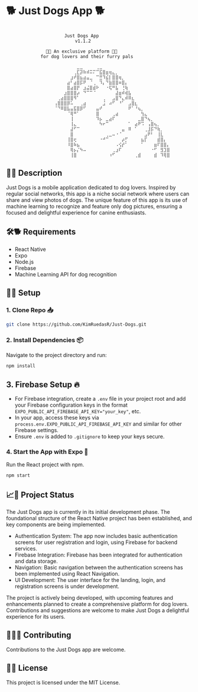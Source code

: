 # 🐕 Just Dogs App 🐕

```

                      Just Dogs App
                          v1.1.2

               🐶🐾 An exclusive platform 🐾🐶
             for dog lovers and their furry pals

            ⠀⠀⠀⠀⠀⠀⠀⠀⠀⠀⠀⠀⣀⣀⠀⠀⠀⠀⢀⣀⠀⠀⠀⠀⠀⠀⠀⠀⠀⠀⠀⠀⠀⠀⠀⠀⠀⠀⠀⠀⠀
            ⠀⠀⠀⠀⠀⠀⠀⠀⠀⠀⠀⢀⣏⡽⠷⠾⠭⠍⠉⣯⣿⣶⢶⣄⡀⠀⠀⠀⠀⠀⠀⠀⠀⠀⠀⠀⠀⠀⠀⠀⠀
            ⠀⠀⠀⠀⠀⠀⠀⠀⠀⠀⣰⠞⣿⣦⣴⣤⣀⠀⠉⣛⠹⣮⡇⣿⣿⢶⡀⠀⠀⠀⠀⠀⠀⠀⠀⠀⠀⠀⠀⠀⠀
            ⠀⠀⠀⠀⠀⠀⠀⠀⠀⣴⠃⣴⣿⡯⠟⠀⠈⢀⠀⠹⡄⠙⣷⣿⣿⠶⣿⡄⠀⠀⠀⠀⠀⠀⠀⠀⠀⠀⠀⠀⠀
            ⠀⠀⠀⠀⠀⠀⠀⠀⠀⣿⣴⣿⡟⠀⣰⣬⣿⣾⠗⠀⠀⠐⢯⠛⣧⠀⢘⢷⠀⠀⠀⠀⠀⠀⠀⠀⠀⠀⠀⠀⠀
            ⠀⠀⠀⠀⠀⠀⠀⠀⣰⣿⣿⣿⡴⠀⠙⠉⠉⠈⠀⠀⠀⠀⠀⠀⣼⣶⠾⢾⣧⠀⠀⠀⠀⠀⠀⠀⠀⠀⠀⠀⠀
            ⠀⠀⠀⠀⠀⠀⢀⣴⣿⣿⣿⠻⠁⠀⠀⠀⠀⠀⠀⠀⢀⠀⠀⣠⣿⠙⣄⠾⠿⣆⠀⠀⠀⠀⠀⠀⠀⠀⠀⠀⠀
            ⠀⠀⠀⠀⠀⢠⣿⣿⣿⡿⠥⠀⠀⢀⣴⠀⠀⠀⠀⠀⣨⠀⠴⠋⠀⠘⠁⠀⣠⣿⣆⠀⠀⠀⠀⠀⠀⠀⠀⠀⠀
            ⠀⠀⠀⠀⠀⠈⠙⠿⣿⣧⣤⣯⣿⡿⠋⠀⠀⠀⣤⠞⠀⠀⠀⠀⠀⠀⠀⠀⠟⠁⠘⢦⡀⠀⠀⠀⠀⠀⠀⠀⠀
            ⠀⠀⠀⠀⠀⠀⠀⠀⠀⠈⢿⠛⠁⠀⠀⠀⠀⠀⣿⠀⠀⠀⠀⢀⣴⠀⠀⠀⠀⠀⠀⠀⢳⣄⠀⠀⠀⠀⠀⠀⠀
            ⠀⠀⠀⠀⠀⠀⠀⠀⠀⠀⢸⠀⠀⠀⠀⠀⠀⠀⠹⡦⠀⣀⣴⠏⠀⠀⠀⠀⠀⠀⠀⣀⣿⠙⢦⡀⠀⠀⠀⠀⠀
            ⠀⠀⠀⠀⠀⠀⠀⠀⠀⠀⢸⣄⠀⠀⠀⠀⠀⠀⠀⠳⠖⠉⠀⠀⠀⠀⠀⠀⠁⠀⣴⠟⠩⠀⢠⣿⢦⡀⠀⠀⠀
            ⠀⠀⠀⠀⠀⠀⠀⠀⠀⠀⣼⠋⠉⠀⠀⠀⠀⠀⠀⠀⠀⠀⠀⠀⠀⠀⣤⠀⠿⠀⠁⠀⠀⢀⣸⡯⠙⢷⡀⠀⠀
            ⠀⠀⠀⠀⠀⠀⠀⠀⠀⠀⣿⠀⠀⠀⠀⠀⠀⠀⠀⠀⠀⢀⣀⠤⠐⠈⠀⠀⠀⠀⠀⠀⠀⣠⠟⠃⠀⢸⣇⠀⠀
            ⠀⠀⠀⠀⠀⠀⠀⠀⠀⢸⣿⢖⠀⠀⠀⠀⠀⠀⠀⠐⠚⠉⠀⠀⠀⠀⡴⡋⠀⠀⠀⠀⣦⡏⠀⠀⠀⣾⣿⡄⠀
            ⠀⠀⠀⠀⠀⠀⠀⠀⠀⠸⣿⠷⣦⠀⠀⠀⠀⠀⠀⠀⠀⠀⠀⠀⠠⢪⡞⠁⠀⠀⠀⠀⠁⠀⠀⠀⣶⠏⣿⣿⡄
            ⠀⠀⠀⠀⠀⠀⠀⠀⠀⠀⢿⡦⡌⠳⠤⠀⠀⠀⠀⠀⠀⠀⠀⢀⣰⠏⠀⠀⠀⠀⠀⠀⠀⠀⠀⠐⠋⠀⣻⣹⣿
            ⠀⠀⠀⠀⠀⠀⠀⠀⠀⠀⢸⣿⠀⠀⠀⠀⠀⠀⠀⠀⠀⠀⠰⠋⠀⠀⠀⠀⠀⠀⢀⣾⠀⠀⠀⠀⣾⠀⠹⢿⣿

```

## 📖🐾 Description

Just Dogs is a mobile application dedicated to dog lovers. Inspired by regular social networks, this app is a niche social network where users can share and view photos of dogs. The unique feature of this app is its use of machine learning to recognize and feature only dog pictures, ensuring a focused and delightful experience for canine enthusiasts.

## 🛠️🐕 Requirements

- React Native
- Expo
- Node.js
- Firebase
- Machine Learning API for dog recognition

## 🚀🐾 Setup

### 1. Clone Repo 📥

```bash
git clone https://github.com/KimRuedasR/Just-Dogs.git
```

### 2. Install Dependencies 📦

Navigate to the project directory and run:

```bash
npm install
```

## 3. Firebase Setup 🔥

- For Firebase integration, create a `.env` file in your project root and add your Firebase configuration keys in the format `EXPO_PUBLIC_API_FIREBASE_API_KEY="your_key"`, etc.
- In your app, access these keys via `process.env.EXPO_PUBLIC_API_FIREBASE_API_KEY` and similar for other Firebase settings.
- Ensure `.env` is added to `.gitignore` to keep your keys secure.

### 4. Start the App with Expo 🌟

Run the React project with npm.

```bash
npm start
```

## 📈🐶 Project Status

The Just Dogs app is currently in its initial development phase. The foundational structure of the React Native project has been established, and key components are being implemented.

- Authentication System: The app now includes basic authentication screens for user registration and login, using Firebase for backend services.
- Firebase Integration: Firebase has been integrated for authentication and data storage.
- Navigation: Basic navigation between the authentication screens has been implemented using React Navigation.
- UI Development: The user interface for the landing, login, and registration screens is under development.

The project is actively being developed, with upcoming features and enhancements planned to create a comprehensive platform for dog lovers. Contributions and suggestions are welcome to make Just Dogs a delightful experience for its users.

## 👥🐕‍🦺 Contributing

Contributions to the Just Dogs app are welcome.

## 📄🐾 License

This project is licensed under the MIT License.
